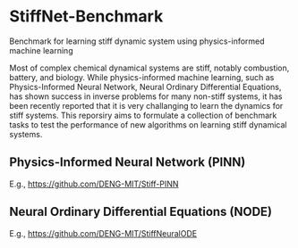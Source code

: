 # StiffNet-Benchmark
Benchmark for learning stiff dynamic system using physics-informed machine learning

Most of complex chemical dynamical systems are stiff, notably combustion, battery, and biology. While physics-informed machine learning, such as Physics-Informed Neural Network, Neural Ordinary Differential Equations, has shown success in inverse problems for many non-stiff systems, it has been recently reported that it is very challanging to learn the dynamics for stiff systems. This reporsiry aims to formulate a collection of benchmark tasks to test the performance of new algorithms on learning stiff dynamical systems.

## Physics-Informed Neural Network (PINN)

E.g., https://github.com/DENG-MIT/Stiff-PINN

## Neural Ordinary Differential Equations (NODE)

E.g., https://github.com/DENG-MIT/StiffNeuralODE

